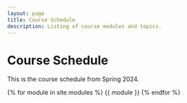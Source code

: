 ```yaml
---
layout: page
title: Course Schedule
description: Listing of course modules and topics.
---
```


# Course Schedule

This is the course schedule from Spring 2024.

{% for module in site.modules %}
{{ module }}
{% endfor %}
